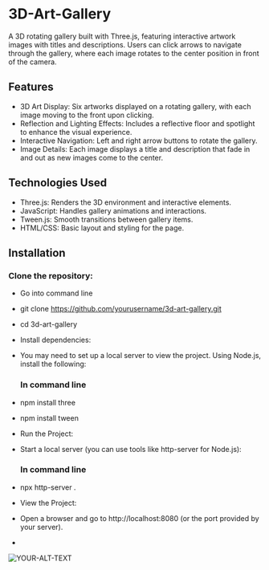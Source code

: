 # 3D-Art-Gallery
A 3D rotating gallery built with Three.js, featuring interactive artwork images with titles and descriptions. Users can click arrows to navigate through the gallery, where each image rotates to the center position in front of the camera.

## Features
- 3D Art Display: Six artworks displayed on a rotating gallery, with each image moving to the front upon clicking.
-  Reflection and Lighting Effects: Includes a reflective floor and spotlight to enhance the visual experience.
- Interactive Navigation: Left and right arrow buttons to rotate the gallery.
- Image Details: Each image displays a title and description that fade in and out as new images come to the center.

## Technologies Used
- Three.js: Renders the 3D environment and interactive elements.
- JavaScript: Handles gallery animations and interactions.
- Tween.js: Smooth transitions between gallery items.
- HTML/CSS: Basic layout and styling for the page.
  
## Installation
### Clone the repository:

- Go into command line
- git clone https://github.com/yourusername/3d-art-gallery.git
- cd 3d-art-gallery
- Install dependencies:
- You may need to set up a local server to view the project. Using Node.js, install the following:

  ### In command line
- npm install three
- npm install tween
- Run the Project:
- Start a local server (you can use tools like http-server for Node.js):

  ### In command line
- npx http-server .
- View the Project:
- Open a browser and go to http://localhost:8080 (or the port provided by your server).

- <picture>
 <source media="(prefers-color-scheme: dark)" srcset="YOUR-DARKMODE-IMAGE">
 <source media="(prefers-color-scheme: light)" srcset="YOUR-LIGHTMODE-IMAGE">
 <img alt="YOUR-ALT-TEXT" src="C:\Users\jared\OneDrive\Pictures\3D Art Gallery.PNG">
</picture>
